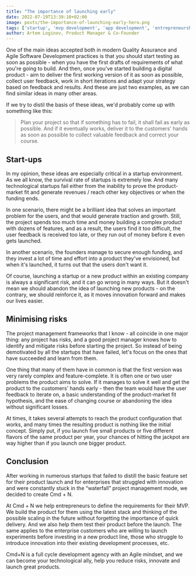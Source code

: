 ```yaml
---
title: "The importance of launching early"
date: 2022-07-19T13:39:10+02:00
image: posts/the-importance-of-launching-early-hero.png
tags: ['startup', 'mvp development', 'app development', 'entrepreneurship', 'early stage']
author: Artem Loginov, Product Manager & Co-Founder 
---
```


One of the main ideas accepted both in modern Quality Assurance and Agile Software Development practices is that you should start testing as soon as possible - when you have the first drafts of requirements of what you're going to build. And then, once you've started building a digital product - aim to deliver the first working version of it as soon as possible, collect user feedback, work in short iterations and adapt your strategy based on feedback and results. And these are just two examples, as we can find similar ideas in many other areas. 

If we try to distil the basis of these ideas, we'd probably come up with something like this:

> Plan your project so that if something has to fail, it shall fail as early as possible. And if it eventually works, deliver it to the customers' hands as soon as possible to collect valuable feedback and correct your course.

## Start-ups

In my opinion, these ideas are especially critical in a startup environment. As we all know, the survival rate of startups is extremely low. And many technological startups fail either from the inability to prove the product-market fit and generate revenues / reach other key objectives or when the funding ends. 

In one scenario, there might be a brilliant idea that solves an important problem for the users, and that would generate traction and growth. Still, the project spends too much time and money building a complex product with dozens of features, and as a result, the users find it too difficult, the user feedback is received too late, or they run out of money before it even gets launched.

In another scenario, the founders manage to secure enough funding, and they invest a lot of time and effort into a product they've envisioned, but when it's launched, it turns out that the users don't want it. 

Of course, launching a startup or a new product within an existing company is always a significant risk, and it can go wrong in many ways. But it doesn't mean we should abandon the idea of launching new products - on the contrary, we should reinforce it, as it moves innovation forward and makes our lives easier.

## Minimising risks

The project management frameworks that I know - all coincide in one major thing: any project has risks, and a good project manager knows how to identify and mitigate risks before starting the project. So instead of being demotivated by all the startups that have failed, let's focus on the ones that have succeeded and learn from them.

One thing that many of them have in common is that the first version was very rarely complex and feature-complete. It is often one or two user problems the product aims to solve. If it manages to solve it well and get the product to the customers' hands early - then the team would have the user feedback to iterate on, a basic understanding of the product-market fit hypothesis, and the ease of changing course or abandoning the idea without significant losses.

At times, it takes several attempts to reach the product configuration that works, and many times the resulting product is nothing like the initial concept. Simply put, if you launch five small products or five different flavors of the same product per year, your chances of hitting the jackpot are way higher than if you launch one bigger product.

## Conclusion

After working in numerous startups that failed to distill the basic feature set for their product launch and for enterprises that struggled with innovation and were constantly stuck in the “waterfall” project management mode, we decided to create Cmd + N. 

At Cmd + N we help entrepreneurs to define the requirements for their MVP. We build the product for them using the latest stack and thinking of the possible scaling in the future without forgetting the importance of quick delivery. And we also help them test their product before the launch. The same applies to the enterprise customers who are willing to launch experiments before investing in a new product line, those who struggle to introduce innovation into their existing development processes, etc.

Cmd+N is a full cycle development agency with an Agile mindset, and we can become your technological ally, help you reduce risks, innovate and launch great products.